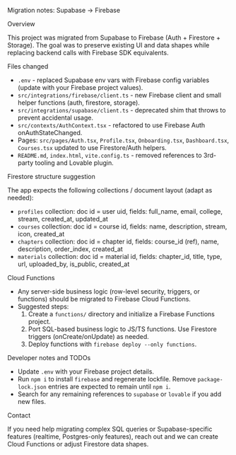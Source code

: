 Migration notes: Supabase -> Firebase

Overview

This project was migrated from Supabase to Firebase (Auth + Firestore + Storage). The goal was to
preserve existing UI and data shapes while replacing backend calls with Firebase SDK equivalents.

Files changed

- `.env` - replaced Supabase env vars with Firebase config variables (update with your Firebase project values).
- `src/integrations/firebase/client.ts` - new Firebase client and small helper functions (auth, firestore, storage).
- `src/integrations/supabase/client.ts` - deprecated shim that throws to prevent accidental usage.
- `src/contexts/AuthContext.tsx` - refactored to use Firebase Auth onAuthStateChanged.
- Pages: `src/pages/Auth.tsx`, `Profile.tsx`, `Onboarding.tsx`, `Dashboard.tsx`, `Courses.tsx` updated to use Firestore/Auth helpers.
- `README.md`, `index.html`, `vite.config.ts` - removed references to 3rd-party tooling and Lovable plugin.

Firestore structure suggestion

The app expects the following collections / document layout (adapt as needed):

- `profiles` collection: doc id = user uid, fields: full_name, email, college, stream, created_at, updated_at
- `courses` collection: doc id = course id, fields: name, description, stream, icon, created_at
- `chapters` collection: doc id = chapter id, fields: course_id (ref), name, description, order_index, created_at
- `materials` collection: doc id = material id, fields: chapter_id, title, type, url, uploaded_by, is_public, created_at

Cloud Functions

- Any server-side business logic (row-level security, triggers, or functions) should be migrated to
  Firebase Cloud Functions.
- Suggested steps:
  1. Create a `functions/` directory and initialize a Firebase Functions project.
  2. Port SQL-based business logic to JS/TS functions. Use Firestore triggers (onCreate/onUpdate) as needed.
  3. Deploy functions with `firebase deploy --only functions`.

Developer notes and TODOs

- Update `.env` with your Firebase project details.
- Run `npm i` to install `firebase` and regenerate lockfile. Remove `package-lock.json` entries are expected to remain until `npm i`.
- Search for any remaining references to `supabase` or `lovable` if you add new files.

Contact

If you need help migrating complex SQL queries or Supabase-specific features (realtime, Postgres-only features), reach out and we can create Cloud Functions or adjust Firestore data shapes.
